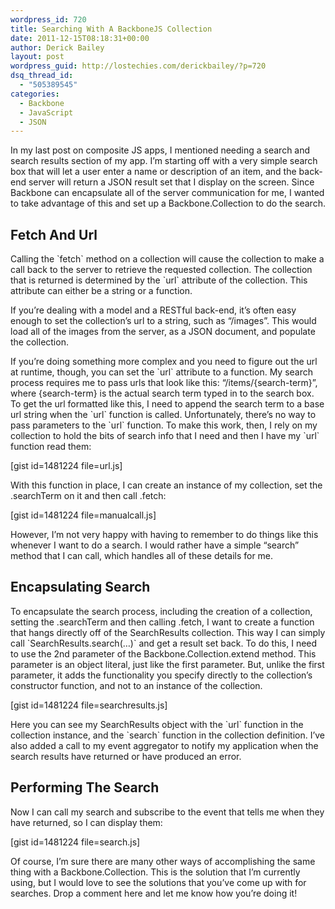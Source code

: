 ```yaml
---
wordpress_id: 720
title: Searching With A BackboneJS Collection
date: 2011-12-15T08:18:31+00:00
author: Derick Bailey
layout: post
wordpress_guid: http://lostechies.com/derickbailey/?p=720
dsq_thread_id:
  - "505389545"
categories:
  - Backbone
  - JavaScript
  - JSON
---
```

In my last post on composite JS apps, I mentioned needing a search and search results section of my app. I&#8217;m starting off with a very simple search box that will let a user enter a name or description of an item, and the back-end server will return a JSON result set that I display on the screen. Since Backbone can encapsulate all of the server communication for me, I wanted to take advantage of this and set up a Backbone.Collection to do the search.

## Fetch And Url

Calling the \`fetch\` method on a collection will cause the collection to make a call back to the server to retrieve the requested collection. The collection that is returned is determined by the \`url\` attribute of the collection. This attribute can either be a string or a function.

If you&#8217;re dealing with a model and a RESTful back-end, it&#8217;s often easy enough to set the collection&#8217;s url to a string, such as &#8220;/images&#8221;. This would load all of the images from the server, as a JSON document, and populate the collection.

If you&#8217;re doing something more complex and you need to figure out the url at runtime, though, you can set the \`url\` attribute to a function. My search process requires me to pass urls that look like this: &#8220;/items/{search-term}&#8221;, where {search-term} is the actual search term typed in to the search box. To get the url formatted like this, I need to append the search term to a base url string when the \`url\` function is called. Unfortunately, there&#8217;s no way to pass parameters to the \`url\` function. To make this work, then, I rely on my collection to hold the bits of search info that I need and then I have my \`url\` function read them:

[gist id=1481224 file=url.js]

With this function in place, I can create an instance of my collection, set the .searchTerm on it and then call .fetch:

[gist id=1481224 file=manualcall.js]

However, I&#8217;m not very happy with having to remember to do things like this whenever I want to do a search. I would rather have a simple &#8220;search&#8221; method that I can call, which handles all of these details for me.

## Encapsulating Search

To encapsulate the search process, including the creation of a collection, setting the .searchTerm and then calling .fetch, I want to create a function that hangs directly off of the SearchResults collection. This way I can simply call \`SearchResults.search(&#8230;)\` and get a result set back. To do this, I need to use the 2nd parameter of the Backbone.Collection.extend method. This parameter is an object literal, just like the first parameter. But, unlike the first parameter, it adds the functionality you specify directly to the collection&#8217;s constructor function, and not to an instance of the collection.

[gist id=1481224 file=searchresults.js]

Here you can see my SearchResults object with the \`url\` function in the collection instance, and the \`search\` function in the collection definition. I&#8217;ve also added a call to my event aggregator to notify my application when the search results have returned or have produced an error.

## Performing The Search

Now I can call my search and subscribe to the event that tells me when they have returned, so I can display them:

[gist id=1481224 file=search.js]

Of course, I&#8217;m sure there are many other ways of accomplishing the same thing with a Backbone.Collection. This is the solution that I&#8217;m currently using, but I would love to see the solutions that you&#8217;ve come up with for searches. Drop a comment here and let me know how you&#8217;re doing it!